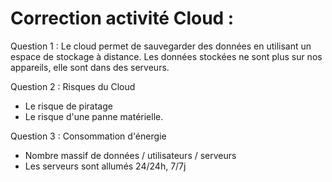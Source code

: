 # Correction activité Cloud :

Question 1 :
Le cloud permet de sauvegarder des données en utilisant un espace de stockage à 
distance. Les données stockées ne sont plus sur nos appareils, elle sont dans
des serveurs.

Question 2 : Risques du Cloud

- Le risque de piratage
- Le risque d'une panne matérielle.

Question 3 : Consommation d'énergie

- Nombre massif de données / utilisateurs / serveurs
- Les serveurs sont allumés 24/24h, 7/7j
